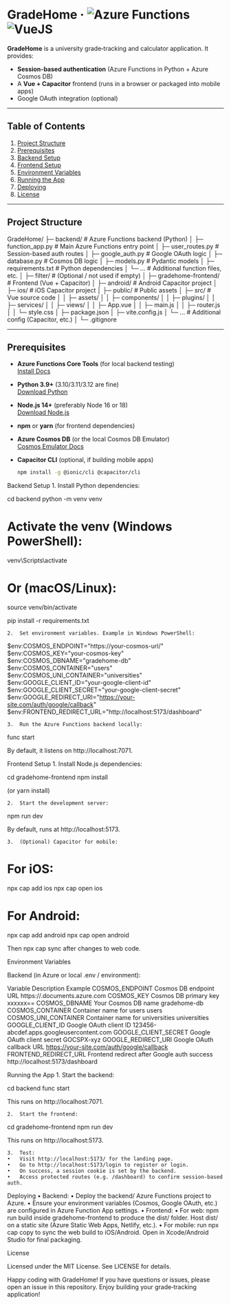 # GradeHome &middot; ![Azure Functions](https://img.shields.io/badge/Azure%20Functions-Python-blue?logo=azurefunctions&logoColor=white) ![VueJS](https://img.shields.io/badge/Vue-Capacitor%20Frontend-4FC08D?logo=vue.js&logoColor=white)

**GradeHome** is a university grade‐tracking and calculator application. It provides:

- **Session-based authentication** (Azure Functions in Python + Azure Cosmos DB)
- A **Vue + Capacitor** frontend (runs in a browser or packaged into mobile apps)
- Google OAuth integration (optional)

---

## Table of Contents

1. [Project Structure](#project-structure)  
2. [Prerequisites](#prerequisites)  
3. [Backend Setup](#backend-setup)  
4. [Frontend Setup](#frontend-setup)  
5. [Environment Variables](#environment-variables)  
6. [Running the App](#running-the-app)  
7. [Deploying](#deploying)  
8. [License](#license)  

---

## Project Structure

GradeHome/
├─ backend/                   # Azure Functions backend (Python)
│  ├─ function_app.py         # Main Azure Functions entry point
│  ├─ user_routes.py          # Session-based auth routes
│  ├─ google_auth.py          # Google OAuth logic
│  ├─ database.py             # Cosmos DB logic
│  ├─ models.py               # Pydantic models
│  ├─ requirements.txt        # Python dependencies
│  └─ …                     # Additional function files, etc.
│
├─ filter/                    # (Optional / not used if empty)
│
├─ gradehome-frontend/        # Frontend (Vue + Capacitor)
│  ├─ android/                # Android Capacitor project
│  ├─ ios/                    # iOS Capacitor project
│  ├─ public/                 # Public assets
│  ├─ src/                    # Vue source code
│  │  ├─ assets/
│  │  ├─ components/
│  │  ├─ plugins/
│  │  ├─ services/
│  │  ├─ views/
│  │  ├─ App.vue
│  │  ├─ main.js
│  │  ├─ router.js
│  │  └─ style.css
│  ├─ package.json
│  ├─ vite.config.js
│  └─ …                     # Additional config (Capacitor, etc.)
│
└─ .gitignore

---

## Prerequisites

- **Azure Functions Core Tools** (for local backend testing)  
  [Install Docs](https://learn.microsoft.com/azure/azure-functions/functions-run-local)

- **Python 3.9+** (3.10/3.11/3.12 are fine)  
  [Download Python](https://www.python.org/downloads/)

- **Node.js 14+** (preferably Node 16 or 18)  
  [Download Node.js](https://nodejs.org/)

- **npm** or **yarn** (for frontend dependencies)

- **Azure Cosmos DB** (or the local Cosmos DB Emulator)  
  [Cosmos Emulator Docs](https://learn.microsoft.com/azure/cosmos-db/local-emulator)

- **Capacitor CLI** (optional, if building mobile apps)  
  ```bash
  npm install -g @ionic/cli @capacitor/cli

Backend Setup
	1.	Install Python dependencies:

cd backend
python -m venv venv
# Activate the venv (Windows PowerShell):
venv\Scripts\activate
# Or (macOS/Linux):
source venv/bin/activate

pip install -r requirements.txt


	2.	Set environment variables. Example in Windows PowerShell:

$env:COSMOS_ENDPOINT="https://your-cosmos-url/"
$env:COSMOS_KEY="your-cosmos-key"
$env:COSMOS_DBNAME="gradehome-db"
$env:COSMOS_CONTAINER="users"
$env:COSMOS_UNI_CONTAINER="universities"
$env:GOOGLE_CLIENT_ID="your-google-client-id"
$env:GOOGLE_CLIENT_SECRET="your-google-client-secret"
$env:GOOGLE_REDIRECT_URI="https://your-site.com/auth/google/callback"
$env:FRONTEND_REDIRECT_URL="http://localhost:5173/dashboard"


	3.	Run the Azure Functions backend locally:

func start

By default, it listens on http://localhost:7071.

Frontend Setup
	1.	Install Node.js dependencies:

cd gradehome-frontend
npm install

(or yarn install)

	2.	Start the development server:

npm run dev

By default, runs at http://localhost:5173.

	3.	(Optional) Capacitor for mobile:

# For iOS:
npx cap add ios
npx cap open ios

# For Android:
npx cap add android
npx cap open android

Then npx cap sync after changes to web code.

Environment Variables

Backend (in Azure or local .env / environment):

Variable	Description	Example
COSMOS_ENDPOINT	Cosmos DB endpoint URL	https://<your-db-name>.documents.azure.com
COSMOS_KEY	Cosmos DB primary key	xxxxxx==
COSMOS_DBNAME	Your Cosmos DB name	gradehome-db
COSMOS_CONTAINER	Container name for users	users
COSMOS_UNI_CONTAINER	Container name for universities	universities
GOOGLE_CLIENT_ID	Google OAuth client ID	123456-abcdef.apps.googleusercontent.com
GOOGLE_CLIENT_SECRET	Google OAuth client secret	GOCSPX-xyz
GOOGLE_REDIRECT_URI	Google OAuth callback URL	https://your-site.com/auth/google/callback
FRONTEND_REDIRECT_URL	Frontend redirect after Google auth success	http://localhost:5173/dashboard

Running the App
	1.	Start the backend:

cd backend
func start

This runs on http://localhost:7071.

	2.	Start the frontend:

cd gradehome-frontend
npm run dev

This runs on http://localhost:5173.

	3.	Test:
	•	Visit http://localhost:5173/ for the landing page.
	•	Go to http://localhost:5173/login to register or login.
	•	On success, a session cookie is set by the backend.
	•	Access protected routes (e.g. /dashboard) to confirm session-based auth.

Deploying
	•	Backend:
	•	Deploy the backend/ Azure Functions project to Azure.
	•	Ensure your environment variables (Cosmos, Google OAuth, etc.) are configured in Azure Function App settings.
	•	Frontend:
	•	For web: npm run build inside gradehome-frontend to produce the dist/ folder. Host dist/ on a static site (Azure Static Web Apps, Netlify, etc.).
	•	For mobile: run npx cap copy to sync the web build to iOS/Android. Open in Xcode/Android Studio for final packaging.

License

Licensed under the MIT License. See LICENSE for details.

Happy coding with GradeHome!
If you have questions or issues, please open an issue in this repository. Enjoy building your grade‐tracking application!

